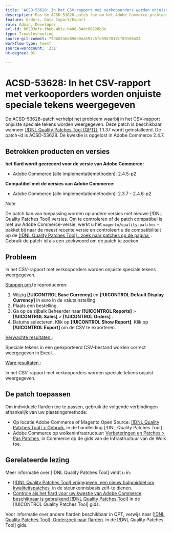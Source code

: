 ```yaml
---
title: 'ACSD-53628: In het CSV-rapport met verkooporders worden onjuiste speciale tekens weergegeven'
description: Pas de ACSD-53628-patch toe om het Adobe Commerce-probleem op te lossen, waarbij in het CSV-rapport onjuiste speciale tekens worden weergegeven.
feature: Orders, Data Import/Export
role: Admin, Developer
exl-id: b6293efe-fbeb-4b1e-b408-34dc86228b8e
type: Troubleshooting
source-git-commit: 7fdb02a6d89d50ea593c5fd99d78101f89198424
workflow-type: tm+mt
source-wordcount: '331'
ht-degree: 0%

---
```


# ACSD-53628: In het CSV-rapport met verkooporders worden onjuiste speciale tekens weergegeven

De ACSD-53628-patch verhelpt het probleem waarbij in het CSV-rapport onjuiste speciale tekens worden weergegeven. Deze patch is beschikbaar wanneer [[!DNL Quality Patches Tool (QPT)] &#x200B;](https://experienceleague.adobe.com/nl/docs/commerce-operations/tools/quality-patches-tool/quality-patches-tool-to-self-serve-quality-patches) 1.1.37 wordt geïnstalleerd. De patch-id is ACSD-53628. De kwestie is opgelost in Adobe Commerce 2.4.7.

## Betrokken producten en versies

**het flard wordt gecreeerd voor de versie van Adobe Commerce:**

* Adobe Commerce (alle implementatiemethoden): 2.4.5-p2

**Compatibel met de versies van Adobe Commerce:**

* Adobe Commerce (alle implementatiemethoden): 2.3.7 - 2.4.6-p2

>[!NOTE]
>
>De patch kan van toepassing worden op andere versies met nieuwe [!DNL Quality Patches Tool] versies. Om te controleren of de patch compatibel is met uw Adobe Commerce-versie, werkt u het `magento/quality-patches` -pakket bij naar de meest recente versie en controleert u de compatibiliteit op de [[!DNL Quality Patches Tool] : zoek naar patches op de pagina &#x200B;](https://experienceleague.adobe.com/tools/commerce-quality-patches/index.html?lang=nl-NL) . Gebruik de patch-id als een zoekwoord om de patch te zoeken.

## Probleem

In het CSV-rapport met verkooporders worden onjuiste speciale tekens weergegeven.

<u> Stappen om </u> te reproduceren:

1. Wijzig **[!UICONTROL Base Currency]** en **[!UICONTROL Default Display Currency]** in euro in de valutainstelling.
1. Plaats een bestelling.
1. Ga op de zijbalk Beheerder naar **[!UICONTROL Reports]** > **[!UICONTROL Sales]** > **[!UICONTROL Orders]** .
1. Datums selecteren. Klik op **[!UICONTROL Show Report]**. Klik op **[!UICONTROL Export]** om de CSV te exporteren.

<u> Verwachte resultaten </u>:

Speciale tekens in een geëxporteerd CSV-bestand worden correct weergegeven in Excel.

<u> Ware resultaten </u>:

In het CSV-rapport met verkooporders worden speciale tekens onjuist weergegeven.


## De patch toepassen

Om individuele flarden toe te passen, gebruik de volgende verbindingen afhankelijk van uw plaatsingsmethode:

* Op locatie Adobe Commerce of Magento Open Source: [[!DNL Quality Patches Tool] > Gebruik &#x200B;](/help/tools/quality-patches-tool/usage.md) in de handleiding [!DNL Quality Patches Tool] .
* Adobe Commerce op wolkeninfrastructuur: [&#x200B; Verbeteringen en Patches > Pas Patches &#x200B;](https://experienceleague.adobe.com/docs/commerce-cloud-service/user-guide/develop/upgrade/apply-patches.html?lang=nl-NL) in Commerce op de gids van de Infrastructuur van de Wolk toe.

## Gerelateerde lezing

Meer informatie over [!DNL Quality Patches Tool] vindt u in:

* [[!DNL Quality Patches Tool]  vrijgegeven: een nieuw hulpmiddel om kwaliteitspatches &#x200B;](https://experienceleague.adobe.com/nl/docs/commerce-operations/tools/quality-patches-tool/quality-patches-tool-to-self-serve-quality-patches) in de steunkennisbasis zelf-te dienen.
* [&#x200B; Controle als het flard voor uw kwestie van Adobe Commerce beschikbaar is gebruikend  [!DNL Quality Patches Tool]](/help/tools/quality-patches-tool/patches-available-in-qpt/check-patch-for-magento-issue-with-magento-quality-patches.md) in de [!UICONTROL Quality Patches Tool] gids.


Voor informatie over andere flarden beschikbaar in QPT, verwijs naar [[!DNL Quality Patches Tool]: Onderzoek naar flarden &#x200B;](https://experienceleague.adobe.com/tools/commerce-quality-patches/index.html?lang=nl-NL) in de [!DNL Quality Patches Tool] gids.
